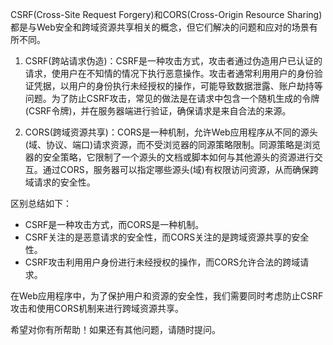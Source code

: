 CSRF(Cross-Site Request Forgery)和CORS(Cross-Origin Resource Sharing)都是与Web安全和跨域资源共享相关的概念，但它们解决的问题和应对的场景有所不同。

1. CSRF(跨站请求伪造)：CSRF是一种攻击方式，攻击者通过伪造用户已认证的请求，使用户在不知情的情况下执行恶意操作。攻击者通常利用用户的身份验证凭据，以用户的身份执行未经授权的操作，可能导致数据泄露、账户劫持等问题。为了防止CSRF攻击，常见的做法是在请求中包含一个随机生成的令牌(CSRF令牌)，并在服务器端进行验证，确保请求是来自合法的来源。

2. CORS(跨域资源共享)：CORS是一种机制，允许Web应用程序从不同的源头(域、协议、端口)请求资源，而不受浏览器的同源策略限制。同源策略是浏览器的安全策略，它限制了一个源头的文档或脚本如何与其他源头的资源进行交互。通过CORS，服务器可以指定哪些源头(域)有权限访问资源，从而确保跨域请求的安全性。

区别总结如下：

- CSRF是一种攻击方式，而CORS是一种机制。
- CSRF关注的是恶意请求的安全性，而CORS关注的是跨域资源共享的安全性。
- CSRF攻击利用用户身份进行未经授权的操作，而CORS允许合法的跨域请求。

在Web应用程序中，为了保护用户和资源的安全性，我们需要同时考虑防止CSRF攻击和使用CORS机制来进行跨域资源共享。

希望对你有所帮助！如果还有其他问题，请随时提问。

